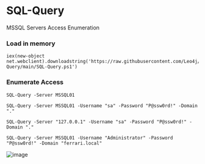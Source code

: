 # SQL-Query

MSSQL Servers Access Enumeration

### Load in memory

```
iex(new-object net.webclient).downloadstring('https://raw.githubusercontent.com/Leo4j/SQL-Query/main/SQL-Query.ps1')
```

### Enumerate Access

```
SQL-Query -Server MSSQL01
```

```
SQL-Query -Server MSSQL01 -Username "sa" -Password "P@ssw0rd!" -Domain "."
```

```
SQL-Query -Server "127.0.0.1" -Username "sa" -Password "P@ssw0rd!" -Domain "."
```

```
SQL-Query -Server MSSQL01 -Username "Administrator" -Password "P@ssw0rd!" -Domain "ferrari.local"
```

![image](https://github.com/user-attachments/assets/aeb298d4-6fae-4502-8824-3a58ce948d34)
